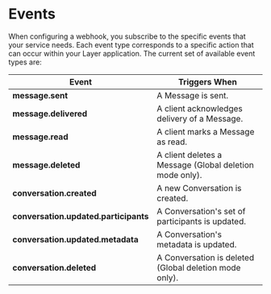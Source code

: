 # Events

When configuring a webhook, you subscribe to the specific events that your service needs.  Each event type corresponds to a specific action that can occur within your Layer application. The current set of available event types are:

| Event | Triggers When |
|--------|--------------|
| **message.sent** | A Message is sent. |
| **message.delivered** | A client acknowledges delivery of a Message. |
| **message.read** | A client marks a Message as read. |
| **message.deleted** | A client deletes a Message (Global deletion mode only). |
| **conversation.created** | A new Conversation is created. |
| **conversation.updated.participants** | A Conversation's set of participants is updated. |
| **conversation.updated.metadata** | A Conversation's metadata is updated. |
| **conversation.deleted** | A Conversation is deleted (Global deletion mode only). |
